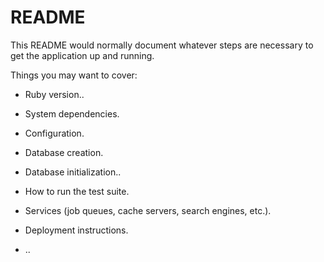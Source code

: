 # README

This README would normally document whatever steps are necessary to get the
application up and running.

Things you may want to cover:

* Ruby version..

* System dependencies.

* Configuration.

* Database creation.

* Database initialization..

* How to run the test suite.

* Services (job queues, cache servers, search engines, etc.).

* Deployment instructions.

* ..
